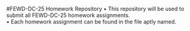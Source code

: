 #FEWD-DC-25 Homework Repository
• This repository will be used to submit all FEWD-DC-25 homework assignments.  
• Each homework assignment can be found in the file aptly named.
